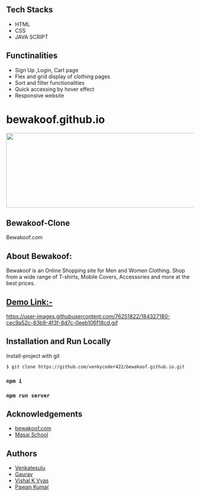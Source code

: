 ## Tech Stacks
- HTML
- CSS
- JAVA SCRIPT

## Functinalities
- Sign Up ,Login, Cart page
- Flex and grid display of clothing pages
- Sort and filter functionalities
- Quick accessing by hover effect
- Responsive website

# bewakoof.github.io

<img src="https://images.bewakoof.com/web/ic-desktop-normal-bwkf-logo.svg" width="600" height="200">


## Bewakoof-Clone

Bewakoof.com

## About Bewakoof:
Bewakoof is an Online Shopping site for Men and Women Clothing. Shop from a wide range of T-shirts, Mobile Covers, Accessories and more at the best prices.

## [Demo Link:-](https://venkycoder422.github.io/bewakoof.github.io/)

https://user-images.githubusercontent.com/76251822/184327180-cec9a52c-83b9-4f3f-8d7c-0eeb106f18cd.gif

## Installation and Run Locally
Install-project with git
```
$ git clone https://github.com/venkycoder422/bewakoof.github.io.git
```
### `npm i`

### `npm run server`

## Acknowledgements
- [bewakoof.com](https://www.bewakoof.com/)
- [Masai School](https://www.masaischool.com/)

## Authors

- [Venkatesulu](https://github.com/venkycoder422)
- [Gaurav](https://github.com/gauravsft)
- [Vishal K Vyas](https://github.com/vkvyass)
- [Pawan Kumar](https://github.com/pawangithub752000)

